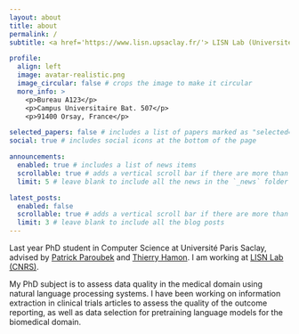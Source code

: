 ```yaml
---
layout: about
title: about
permalink: /
subtitle: <a href='https://www.lisn.upsaclay.fr/'> LISN Lab (Université Paris Saclay, CNRS)</a>. mathieu.lai-king@universite-paris-saclay.fr. 

profile:
  align: left
  image: avatar-realistic.png
  image_circular: false # crops the image to make it circular
  more_info: >
    <p>Bureau A123</p>
    <p>Campus Universitaire Bat. 507</p>
    <p>91400 Orsay, France</p>

selected_papers: false # includes a list of papers marked as "selected={true}"
social: true # includes social icons at the bottom of the page

announcements:
  enabled: true # includes a list of news items
  scrollable: true # adds a vertical scroll bar if there are more than 3 news items
  limit: 5 # leave blank to include all the news in the `_news` folder

latest_posts:
  enabled: false
  scrollable: true # adds a vertical scroll bar if there are more than 3 new posts items
  limit: 3 # leave blank to include all the blog posts
---
```


Last year PhD student in Computer Science at Université Paris Saclay, advised by [Patrick Paroubek](https://perso.limsi.fr/pap/) and [Thierry Hamon](https://perso.limsi.fr/hamon/). I am working at [LISN Lab (CNRS)](https://www.lisn.fr/). 

My PhD subject is to assess data quality in the medical domain using natural language processing systems. I have been working on information extraction in clinical trials articles to assess the quality of the outcome reporting, as well as data selection for pretraining language models for the biomedical domain.
